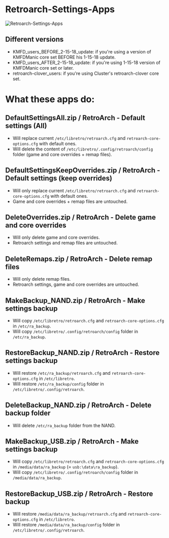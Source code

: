 # Retroarch-Settings-Apps

![Retroarch-Settings-Apps](https://i.imgur.com/msXRJqZ.png "Retroarch-Settings-Apps")

## Different versions

   - KMFD_users_BEFORE_2-15-18_update: if you're using a version of KMFDManic core set BEFORE his 1-15-18 update.
   - KMFD_users_AFTER_2-15-18_update: if you're using 1-15-18 version of KMFDManic core set or later.
   - retroarch-clover_users: if you're using Cluster's retroarch-clover core set.

# What these apps do:

## DefaultSettingsAll.zip / RetroArch - Default settings (All)

   - Will replace current `/etc/libretro/retroarch.cfg` and `retroarch-core-options.cfg` with default ones.
   - Will delete the content of `/etc/libretro/.config/retroarch/config` folder (game and core overrides + remap files).

## DefaultSettingsKeepOverrides.zip / RetroArch - Default settings (keep overrides)

   - Will only replace current `/etc/libretro/retroarch.cfg` and `retroarch-core-options.cfg` with default ones.
   - Game and core overrides + remap files are untouched.

## DeleteOverrides.zip / RetroArch - Delete game and core overrides

   - Will only delete game and core overrides.
   - Retroarch settings and remap files are untouched.

## DeleteRemaps.zip / RetroArch - Delete remap files

   - Will only delete remap files.
   - Retroarch settings, game and core overrides are untouched.

## MakeBackup_NAND.zip / RetroArch - Make settings backup

   - Will copy `/etc/libretro/retroarch.cfg` and `retroarch-core-options.cfg` in `/etc/ra_backup`.
   - Will copy `/etc/libretro/.config/retroarch/config` folder in `/etc/ra_backup`.

## RestoreBackup_NAND.zip / RetroArch - Restore settings backup

   - Will restore `/etc/ra_backup/retroarch.cfg` and `retroarch-core-options.cfg` in `/etc/libretro`.
   - Will restore `/etc/ra_backup/config` folder in `/etc/libretro/.config/retroarch`.

## DeleteBackup_NAND.zip / RetroArch - Delete backup folder

   - Will delete `/etc/ra_backup` folder from the NAND.

## MakeBackup_USB.zip / RetroArch - Make settings backup

   - Will copy `/etc/libretro/retroarch.cfg` and `retroarch-core-options.cfg` in `/media/data/ra_backup` (= `usb:\data\ra_backup`).
   - Will copy `/etc/libretro/.config/retroarch/config` folder in `/media/data/ra_backup`.

## RestoreBackup_USB.zip / RetroArch - Restore backup

   - Will restore `/media/data/ra_backup/retroarch.cfg` and `retroarch-core-options.cfg` in `/etc/libretro`.
   - Will restore `/media/data/ra_backup/config` folder in `/etc/libretro/.config/retroarch`.
